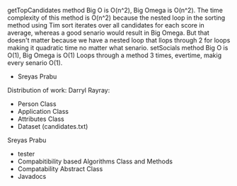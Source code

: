 getTopCandidates method Big O is O(n^2), Big Omega is O(n^2).
The time complexity of this method is O(n^2) because the nested loop in the sorting method using Tim sort iterates over all candidates for each score in average, whereas a good senario would result in Big Omega. But that doesn't matter because we have a nested loop that llops through 2 for loops making it quadratic time no matter what senario.
setSocials method Big O is O(1), Big Omega is O(1)
Loops through a method 3 times, evertime, makig every senario O(1).

- Sreyas Prabu


Distribution of work:
Darryl Rayray:
- Person Class
- Application Class
- Attributes Class
- Dataset (candidates.txt)

Sreyas Prabu
- tester
- Compabitibility based Algorithms Class and Methods
- Compatability Abstract Class
- Javadocs
  

